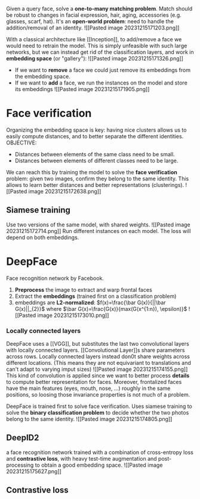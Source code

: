 Given a query face, solve a **one-to-many matching problem**.
Match should be robust to changes in facial expression, hair, aging, accessories (e.g. glasses, scarf, hat).
It's an **open-world problem**: need to handle the addition/removal of an identity.
![[Pasted image 20231215171203.png]]

With a classical architecture like [[Inception]], to add/remove a face we would need to retrain the model.
This is simply unfeasible with such large networks, but we can instead get rid of the classification layers, and work in **embedding space** (or "gallery"):
![[Pasted image 20231215171326.png]]
- If we want to **remove** a face we could just remove its embeddings from the embedding space. 
- If we want to **add** a face, we run the instances on the model and store its embeddings 
![[Pasted image 20231215171905.png]]

# Face verification
Organizing the embedding space is key: having nice clusters allows us to easily compute distances, and to better separate the different identities.
OBJECTIVE: 
- Distances between elements of the same class need to be small.
- Distances between elements of different classes need to be large.

We can reach this by training the model to solve the **face verification** problem:
given two images, confirm they belong to the same identity.
This allows to learn better distances and better representations (clusterings).
![[Pasted image 20231215172638.png]]
## Siamese training
Use two versions of the same model, with shared weights. 
![[Pasted image 20231215172714.png]]
Run different instances on each model. The loss will depend on both embeddings.

# DeepFace
Face recognition network by Facebook.
1. **Preprocess** the image to extract and warp frontal faces
2. Extract the **embeddings** (trained first on a classification problem)
3. embeddings are **L2-normalized**: $f(x)=\frac{\bar G(x)}{||\bar G(x)||_{2}}$ where $\bar G(x)=\frac{G(x)}{max(G(x^{1:n}), \epsilon)}$ 
![[Pasted image 20231215173010.png]]
### Locally connected layers
DeepFace uses a [[VGG]], but substitutes the last two convolutional layers with locally connected layers.
[[Convolutional Layer]]s share parameters across rows.
Locally connected layers instead don0t share weights across different locations.
(This means they are not equivariant to translations and can't adapt to varying imput sizes)
![[Pasted image 20231215174155.png]]
This kind of convolution is applied since we want to better process **details** to compute better representation for faces.
Moreover, frontalized faces have the main features (eyes, mouth, nose, ...) roughly in the same positions, so loosing those invariance properties is not much of a problem.

DeepFace is trained first to solve face verification. Uses siamese training to solve the **binary classification problem** to decide whether the two photos belong to the same identity. 
![[Pasted image 20231215174805.png]]

## DeepID2
a face recognition network trained with a combination of cross-entropy loss and **contrastive loss**, with heavy test-time augmentation and post-processing to obtain a good embedding space.
![[Pasted image 20231215175627.png]]

## Contrastive loss
